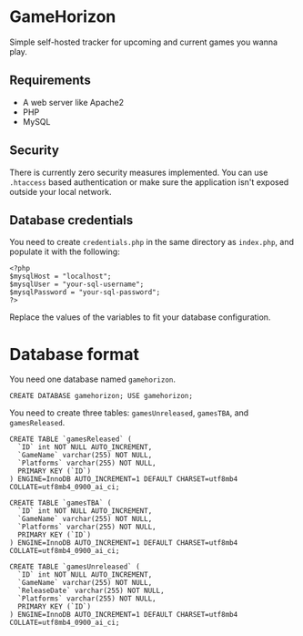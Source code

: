 # GameHorizon

Simple self-hosted tracker for upcoming and current games you wanna play.

## Requirements

* A web server like Apache2
* PHP
* MySQL

## Security
There is currently zero security measures implemented. You can use `.htaccess` based authentication or make sure the application isn't exposed outside your local network.

## Database credentials

You need to create `credentials.php` in the same directory as `index.php`, and populate it with the following:

```
<?php
$mysqlHost = "localhost";
$mysqlUser = "your-sql-username";
$mysqlPassword = "your-sql-password";
?>
```

Replace the values of the variables to fit your database configuration.

# Database format
You need one database named `gamehorizon`.

```
CREATE DATABASE gamehorizon; USE gamehorizon;
```

You need to create three tables: `gamesUnreleased`, `gamesTBA`, and `gamesReleased`.

```
CREATE TABLE `gamesReleased` (
  `ID` int NOT NULL AUTO_INCREMENT,
  `GameName` varchar(255) NOT NULL,
  `Platforms` varchar(255) NOT NULL,
  PRIMARY KEY (`ID`)
) ENGINE=InnoDB AUTO_INCREMENT=1 DEFAULT CHARSET=utf8mb4 COLLATE=utf8mb4_0900_ai_ci;

CREATE TABLE `gamesTBA` (
  `ID` int NOT NULL AUTO_INCREMENT,
  `GameName` varchar(255) NOT NULL,
  `Platforms` varchar(255) NOT NULL,
  PRIMARY KEY (`ID`)
) ENGINE=InnoDB AUTO_INCREMENT=1 DEFAULT CHARSET=utf8mb4 COLLATE=utf8mb4_0900_ai_ci;

CREATE TABLE `gamesUnreleased` (
  `ID` int NOT NULL AUTO_INCREMENT,
  `GameName` varchar(255) NOT NULL,
  `ReleaseDate` varchar(255) NOT NULL,
  `Platforms` varchar(255) NOT NULL,
  PRIMARY KEY (`ID`)
) ENGINE=InnoDB AUTO_INCREMENT=1 DEFAULT CHARSET=utf8mb4 COLLATE=utf8mb4_0900_ai_ci;
```